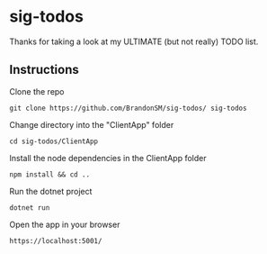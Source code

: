 # sig-todos

Thanks for taking a look at my ULTIMATE (but not really) TODO list. 

## Instructions

Clone the repo
``` 
git clone https://github.com/BrandonSM/sig-todos/ sig-todos
```

Change directory into the "ClientApp" folder
```
cd sig-todos/ClientApp
```

Install the node dependencies in the ClientApp folder
```
npm install && cd ..
```

Run the dotnet project
```
dotnet run
```

Open the app in your browser
```
https://localhost:5001/
```
